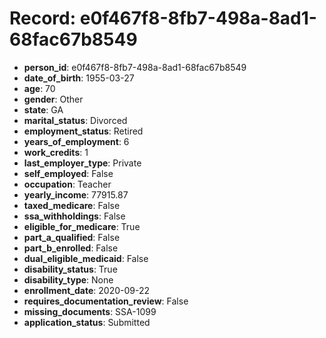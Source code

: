 # Record: e0f467f8-8fb7-498a-8ad1-68fac67b8549

- **person_id**: e0f467f8-8fb7-498a-8ad1-68fac67b8549
- **date_of_birth**: 1955-03-27
- **age**: 70
- **gender**: Other
- **state**: GA
- **marital_status**: Divorced
- **employment_status**: Retired
- **years_of_employment**: 6
- **work_credits**: 1
- **last_employer_type**: Private
- **self_employed**: False
- **occupation**: Teacher
- **yearly_income**: 77915.87
- **taxed_medicare**: False
- **ssa_withholdings**: False
- **eligible_for_medicare**: True
- **part_a_qualified**: False
- **part_b_enrolled**: False
- **dual_eligible_medicaid**: False
- **disability_status**: True
- **disability_type**: None
- **enrollment_date**: 2020-09-22
- **requires_documentation_review**: False
- **missing_documents**: SSA-1099
- **application_status**: Submitted